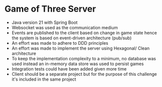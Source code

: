 # Game of Three Server
- Java version 21 with Spring Boot
- Websocket was used as the communication medium 
- Events are published to the client based on change in game state hence the system is based on event-driven 
architecture (pub/sub)
- An effort was made to adhere to DDD principles
- An effort was made to implement the server using Hexagonal/ Clean architecture
- To keep the implementation complexity to a minimum,  no database was used instead an in-memory data store was used 
to persist games
- Integration tests could have been added given more time
- Client should be a separate project but for the purpose of this challenge it's included in the same project
